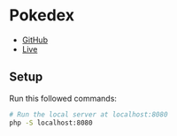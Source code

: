 # Pokedex

- [GitHub](https://github.com/maxime-baron/Pokedex)
- [Live](https://pokedex-3aca1.web.app/)

## Setup
Run this followed commands:

``` bash
# Run the local server at localhost:8080
php -S localhost:8080
```
